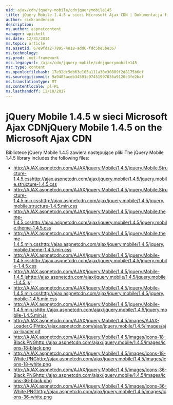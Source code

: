 ```yaml
---
uid: ajax/cdn/jquery-mobile/cdnjquerymobile145
title: jQuery Mobile 1.4.5 w sieci Microsoft Ajax CDN | Dokumentacja firmy Microsoft
author: rick-anderson
description: 
ms.author: aspnetcontent
manager: wpickett
ms.date: 12/31/2014
ms.topic: article
ms.assetid: 67e9fda2-7895-4818-add6-fdc5be5be367
ms.technology: 
ms.prod: .net-framework
msc.legacyurl: /ajax/cdn/jquery-mobile/cdnjquerymobile145
msc.type: content
ms.openlocfilehash: 17e92dc5db63e105a111a30e30889f2d8175b6ef
ms.sourcegitcommit: 9a9483aceb34591c97451997036a9120c3fe2baf
ms.translationtype: MT
ms.contentlocale: pl-PL
ms.lasthandoff: 11/10/2017
---
```

<a name="jquery-mobile-145-on-the-microsoft-ajax-cdn"></a><span data-ttu-id="72a52-102">jQuery Mobile 1.4.5 w sieci Microsoft Ajax CDN</span><span class="sxs-lookup"><span data-stu-id="72a52-102">jQuery Mobile 1.4.5 on the Microsoft Ajax CDN</span></span>
====================
<span data-ttu-id="72a52-103">Bibliotece jQuery Mobile 1.4.5 zawiera następujące pliki:</span><span class="sxs-lookup"><span data-stu-id="72a52-103">The jQuery Mobile 1.4.5 library includes the following files:</span></span>

- <span data-ttu-id="72a52-104">http://AJAX.aspnetcdn.com/AJAX/jquery.Mobile/1.4.5/jquery.Mobile.Structure-1.4.5.css</span><span class="sxs-lookup"><span data-stu-id="72a52-104">http://ajax.aspnetcdn.com/ajax/jquery.mobile/1.4.5/jquery.mobile.structure-1.4.5.css</span></span>
- <span data-ttu-id="72a52-105">http://AJAX.aspnetcdn.com/AJAX/jquery.Mobile/1.4.5/jquery.Mobile.Structure-1.4.5.min.css</span><span class="sxs-lookup"><span data-stu-id="72a52-105">http://ajax.aspnetcdn.com/ajax/jquery.mobile/1.4.5/jquery.mobile.structure-1.4.5.min.css</span></span>
- <span data-ttu-id="72a52-106">http://AJAX.aspnetcdn.com/AJAX/jquery.Mobile/1.4.5/jquery.Mobile.theme-1.4.5.css</span><span class="sxs-lookup"><span data-stu-id="72a52-106">http://ajax.aspnetcdn.com/ajax/jquery.mobile/1.4.5/jquery.mobile.theme-1.4.5.css</span></span>
- <span data-ttu-id="72a52-107">http://AJAX.aspnetcdn.com/AJAX/jquery.Mobile/1.4.5/jquery.Mobile.theme-1.4.5.min.css</span><span class="sxs-lookup"><span data-stu-id="72a52-107">http://ajax.aspnetcdn.com/ajax/jquery.mobile/1.4.5/jquery.mobile.theme-1.4.5.min.css</span></span>
- <span data-ttu-id="72a52-108">http://AJAX.aspnetcdn.com/AJAX/jquery.Mobile/1.4.5/jquery.Mobile-1.4.5.css</span><span class="sxs-lookup"><span data-stu-id="72a52-108">http://ajax.aspnetcdn.com/ajax/jquery.mobile/1.4.5/jquery.mobile-1.4.5.css</span></span>
- <span data-ttu-id="72a52-109">http://AJAX.aspnetcdn.com/AJAX/jquery.Mobile/1.4.5/jquery.Mobile-1.4.5.js</span><span class="sxs-lookup"><span data-stu-id="72a52-109">http://ajax.aspnetcdn.com/ajax/jquery.mobile/1.4.5/jquery.mobile-1.4.5.js</span></span>
- <span data-ttu-id="72a52-110">http://AJAX.aspnetcdn.com/AJAX/jquery.Mobile/1.4.5/jquery.Mobile-1.4.5.min.css</span><span class="sxs-lookup"><span data-stu-id="72a52-110">http://ajax.aspnetcdn.com/ajax/jquery.mobile/1.4.5/jquery.mobile-1.4.5.min.css</span></span>
- <span data-ttu-id="72a52-111">http://AJAX.aspnetcdn.com/AJAX/jquery.Mobile/1.4.5/jquery.Mobile-1.4.5.min.js</span><span class="sxs-lookup"><span data-stu-id="72a52-111">http://ajax.aspnetcdn.com/ajax/jquery.mobile/1.4.5/jquery.mobile-1.4.5.min.js</span></span>
- <span data-ttu-id="72a52-112">http://AJAX.aspnetcdn.com/AJAX/jquery.Mobile/1.4.5/images/AJAX-Loader.GIF</span><span class="sxs-lookup"><span data-stu-id="72a52-112">http://ajax.aspnetcdn.com/ajax/jquery.mobile/1.4.5/images/ajax-loader.gif</span></span>
- <span data-ttu-id="72a52-113">http://AJAX.aspnetcdn.com/AJAX/jquery.Mobile/1.4.5/images/icons-18-Black.PNG</span><span class="sxs-lookup"><span data-stu-id="72a52-113">http://ajax.aspnetcdn.com/ajax/jquery.mobile/1.4.5/images/icons-18-black.png</span></span>
- <span data-ttu-id="72a52-114">http://AJAX.aspnetcdn.com/AJAX/jquery.Mobile/1.4.5/images/icons-18-White.PNG</span><span class="sxs-lookup"><span data-stu-id="72a52-114">http://ajax.aspnetcdn.com/ajax/jquery.mobile/1.4.5/images/icons-18-white.png</span></span>
- <span data-ttu-id="72a52-115">http://AJAX.aspnetcdn.com/AJAX/jquery.Mobile/1.4.5/images/icons-36-Black.PNG</span><span class="sxs-lookup"><span data-stu-id="72a52-115">http://ajax.aspnetcdn.com/ajax/jquery.mobile/1.4.5/images/icons-36-black.png</span></span>
- <span data-ttu-id="72a52-116">http://AJAX.aspnetcdn.com/AJAX/jquery.Mobile/1.4.5/images/icons-36-White.PNG</span><span class="sxs-lookup"><span data-stu-id="72a52-116">http://ajax.aspnetcdn.com/ajax/jquery.mobile/1.4.5/images/icons-36-white.png</span></span>
